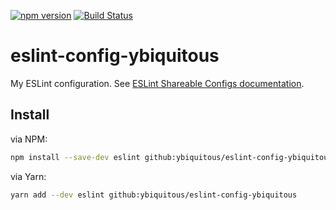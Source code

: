 [![npm version](https://badge.fury.io/js/eslint-config-ybiquitous.svg)](https://badge.fury.io/js/eslint-config-ybiquitous)
[![Build Status](https://travis-ci.org/ybiquitous/eslint-config-ybiquitous.svg?branch=master)](https://travis-ci.org/ybiquitous/eslint-config-ybiquitous)

# eslint-config-ybiquitous

My ESLint configuration. See [ESLint Shareable Configs documentation](http://eslint.org/docs/developer-guide/shareable-configs).

## Install

via NPM:

```sh
npm install --save-dev eslint github:ybiquitous/eslint-config-ybiquitous
```

via Yarn:

```sh
yarn add --dev eslint github:ybiquitous/eslint-config-ybiquitous
```

